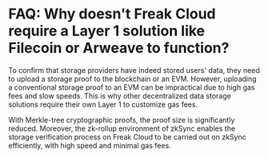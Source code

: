 # FAQ: Why doesn't Freak Cloud require a Layer 1 solution like Filecoin or Arweave to function?

To confirm that storage providers have indeed stored users' data, they need to upload a storage proof to the blockchain or an EVM. However, uploading a conventional storage proof to an EVM can be impractical due to high gas fees and slow speeds. This is why other decentralized data storage solutions require their own Layer 1 to customize gas fees.

With Merkle-tree cryptographic proofs, the proof size is significantly reduced. Moreover, the zk-rollup environment of zkSync enables the storage verification process on Freak Cloud to be carried out on zkSync efficiently, with high speed and minimal gas fees.

